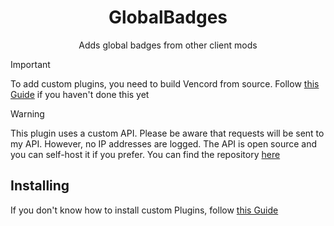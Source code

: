 <center>
    <h1>GlobalBadges</h1>
    <p>Adds global badges from other client mods</p>
</center>

> [!IMPORTANT]  
> To add custom plugins, you need to build Vencord from source. Follow [this Guide](https://docs.vencord.dev/installing/) if you haven't done this yet

> [!WARNING]  
> This plugin uses a custom API. Please be aware that requests will be sent to my API. However, no IP addresses are logged. The API is open source and you can self-host it if you prefer. You can find the repository [here](https://github.com/domi-btnr/ClientModBadges-API)

## Installing
If you don't know how to install custom Plugins, follow [this Guide](https://docs.vencord.dev/installing/custom-plugins/)